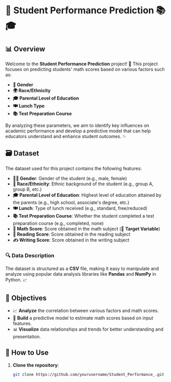 # 🌟 Student Performance Prediction 📚🎓

## 📊 Overview
Welcome to the **Student Performance Prediction** project! 🚀 This project focuses on predicting students' math scores based on various factors such as:

- **👦 Gender**
- **🌍 Race/Ethnicity**
- **🎓 Parental Level of Education**
- **🍽️ Lunch Type**
- **📚 Test Preparation Course**

By analyzing these parameters, we aim to identify key influences on academic performance and develop a predictive model that can help educators understand and enhance student outcomes. ✨

## 🗃️ Dataset
The dataset used for this project contains the following features:

- **👨‍🎓 Gender**: Gender of the student (e.g., male, female)
- **🌈 Race/Ethnicity**: Ethnic background of the student (e.g., group A, group B, etc.)
- **🎓 Parental Level of Education**: Highest level of education attained by the parents (e.g., high school, associate's degree, etc.)
- **🍽️ Lunch**: Type of lunch received (e.g., standard, free/reduced)
- **📚 Test Preparation Course**: Whether the student completed a test preparation course (e.g., completed, none)
- **📐 Math Score**: Score obtained in the math subject (🎯 **Target Variable**)
- **📖 Reading Score**: Score obtained in the reading subject
- **✍️ Writing Score**: Score obtained in the writing subject

### 🔍 Data Description
The dataset is structured as a **CSV** file, making it easy to manipulate and analyze using popular data analysis libraries like **Pandas** and **NumPy** in Python. 📈

## 🎯 Objectives
- 📈 **Analyze** the correlation between various factors and math scores.
- 🤖 **Build** a predictive model to estimate math scores based on input features.
- 📊 **Visualize** data relationships and trends for better understanding and presentation.

## 🚀 How to Use
1. **Clone the repository**:
   ```bash
   git clone https://github.com/yourusername/Student_Performance_.git
